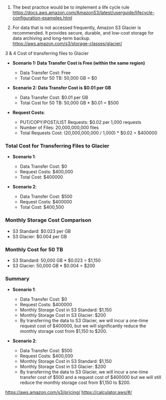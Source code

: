 1. The best practice would be to implement a life cycle rule
https://docs.aws.amazon.com/AmazonS3/latest/userguide/lifecycle-configuration-examples.html

2. For data that is not accessed frequently, Amazon S3 Glacier is recommended. It provides secure, durable, and low-cost storage for data archiving and long-term backup.
https://aws.amazon.com/s3/storage-classes/glacier/

3 & 4
Cost of transferring files to Glacier
- **Scenario 1: Data Transfer Cost is Free (within the same region)**
  - Data Transfer Cost: Free
  - Total Cost for 50 TB: 50,000 GB = $0

- **Scenario 2: Data Transfer Cost is $0.01 per GB**
  - Data Transfer Cost: $0.01 per GB
  - Total Cost for 50 TB: 50,000 GB * $0.01 = $500

- **Request Costs**:
  - PUT/COPY/POST/LIST Requests: $0.02 per 1,000 requests
  - Number of Files: 20,000,000,000 files
  - Total Requests Cost: (20,000,000,000 / 1,000) * $0.02 = $400000

### Total Cost for Transferring Files to Glacier
- **Scenario 1**:
  - Data Transfer Cost: $0
  - Request Costs: $400,000
  - Total Cost: $400000

- **Scenario 2**:
  - Data Transfer Cost: $500
  - Request Costs: $400000
  - Total Cost: $400,500

### Monthly Storage Cost Comparison
- S3 Standard: $0.023 per GB
- S3 Glacier: $0.004 per GB

### Monthly Cost for 50 TB
- S3 Standard: 50,000 GB * $0.023 = $1,150
- S3 Glacier: 50,000 GB * $0.004 = $200

### Summary
- **Scenario 1**:
  - Data Transfer Cost: $0
  - Request Costs: $400000
  - Monthly Storage Cost in S3 Standard: $1,150
  - Monthly Storage Cost in S3 Glacier: $200
  - By transferring the data to S3 Glacier, we will incur a one-time request cost of $400000, but we will significantly reduce the monthly storage cost from $1,150 to $200.

- **Scenario 2**:
  - Data Transfer Cost: $500
  - Request Costs: $400,000
  - Monthly Storage Cost in S3 Standard: $1,150
  - Monthly Storage Cost in S3 Glacier: $200
  - By transferring the data to S3 Glacier, we will incur a one-time transfer cost of $500 and a request cost of $400000 but we will still reduce the monthly storage cost from $1,150 to $200.

https://aws.amazon.com/s3/pricing/
https://calculator.aws/#/